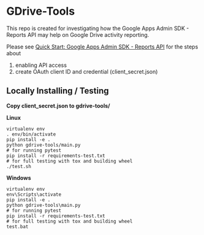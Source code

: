 # GDrive-Tools

This repo is created for investigating how the Google Apps Admin SDK - Reports API may help on Google Drive activity reporting.

Please see [Quick Start: Google Apps Admin SDK - Reports API](https://developers.google.com/admin-sdk/reports/v1/quickstart/python) for the steps about 

1. enabling API access
2. create OAuth client ID and credential (client_secret.json)

## Locally Installing / Testing 

**Copy client_secret.json to gdrive-tools/**

**Linux**

    virtualenv env
    . env/bin/activate
    pip install -e .
    python gdrive-tools/main.py
    # for running pytest
    pip install -r requirements-test.txt
    # for full testing with tox and building wheel
    ./test.sh

**Windows**

    virtualenv env
    env\Scripts\activate
    pip install -e .
    python gdrive-tools\main.py
    # for running pytest
    pip install -r requirements-test.txt
    # for full testing with tox and building wheel
    test.bat